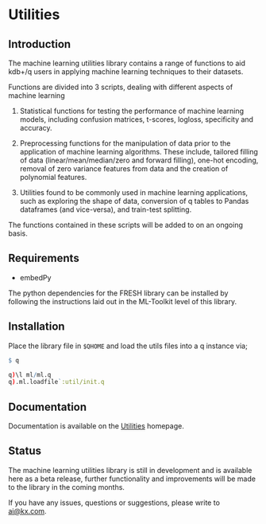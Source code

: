 # Utilities
## Introduction
The machine learning utilities library contains a range of functions to aid kdb+/q users in applying machine learning techniques to their datasets.

Functions are divided into 3 scripts, dealing with different aspects of machine learning

1. Statistical functions for testing the performance of machine learning models, including confusion matrices, t-scores, logloss, specificity and accuracy.

2. Preprocessing functions for the manipulation of data prior to the application of machine learning algorithms. These include, tailored filling of data (linear/mean/median/zero and forward filling), one-hot encoding, removal of zero variance features from data and the creation of polynomial features.

3. Utilities found to be commonly used in machine learning applications, such as exploring the shape of data, conversion of q tables to Pandas dataframes (and vice-versa), and train-test splitting.
  
The functions contained in these scripts will be added to on an ongoing basis.

## Requirements

- embedPy

The python dependencies for the FRESH library can be installed by following the instructions laid out in the ML-Toolkit level of this library.

## Installation

Place the library file in `$QHOME` and load the utils files into a q instance via;
```q
$ q

q)\l ml/ml.q
q).ml.loadfile`:util/init.q
```

## Documentation

Documentation is available on the [Utilities](https://code.kx.com/q/ml/toolkit/utils/) homepage.

## Status
  
The machine learning utilities library is still in development and is available here as a beta release, further functionality and improvements will be made to the library in the coming months.

If you have any issues, questions or suggestions, please write to ai@kx.com.
